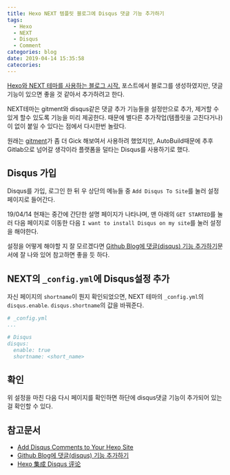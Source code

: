 ```yaml
---
title: Hexo NEXT 템플릿 블로그에 Disqus 댓글 기능 추가하기
tags:
  - Hexo
  - NEXT
  - Disqus
  - Comment
categories: blog
date: 2019-04-14 15:35:58
catecories:
---
```


[Hexo와 NEXT 테마를 사용하는 블로그 시작.](/blog/blog) 포스트에서 블로그를 생성하였지만, 댓글 기능이 있으면 좋을 것 같아서 추가하려고 한다.

NEXT테마는 gitment와 disqus같은 댓글 추가 기능들을 설정만으로 추가, 제거할 수 있게 할수 있도록 기능을 미리 제공한다. 때문에 별다른 추가작업(템플릿을 고친다거나) 이 없이 붙일 수 있다는 점에서 다시한번 놀랐다.

원래는 [gitment](https://github.com/imsun/gitment)가 좀 더 Gick 해보여서 사용하려 했었지만, AutoBuild때문에 추후 Gitlab으로 넘어갈 생각이라 플랫폼을 덜타는 Disqus를 사용하기로 했다.

## Disqus 가입

Disqus를 가입, 로그인 한 뒤 우 상단의 메뉴들 중 `Add Disqus To Site`를 눌러 설정 페이지로 들어간다.

19/04/14 현재는 중간에 간단한 설명 페이지가 나타나며, 맨 아래의 `GET STARTED`를 눌러 다음 페이지로 이동한 다음 `I want to install Disqus on my site`를 눌러 설정을 해야한다.

설정을 어떻게 해야할 지 잘 모르겠다면 [Github Blog에 댓글(disqus) 기능 추가하기](https://devmjun.github.io/archive/addComments)문서에 잘 나와 있어 참고하면 좋을 듯 하다.

## NEXT의 `_config.yml`에 Disqus설정 추가 

자신 페이지의 `shortname`이 뭔지 확인되었으면, NEXT 테마의 `_config.yml`의 `disqus.enable`. `disqus.shortname`의 값을 바꿔준다.

```yml
# _config.yml
...

# Disqus
disqus:
  enable: true
  shortname: <short_name>
```

## 확인

위 설정을 마친 다음 다시 페이지를 확인하면 하단에 disqus댓글 기능이 추가되어 있는 걸 확인할 수 있다.

## 참고문서
- [Add Disqus Comments to Your Hexo Site](https://equalsequals.io/2017/12/13/how-to-add-disqus-comments-to-hexo-blog/)
- [Github Blog에 댓글(disqus) 기능 추가하기](https://devmjun.github.io/archive/addComments)
- [Hexo 集成 Disqus 评论](http://www.cylong.com/blog/2017/03/26/hexo-next-disqus/)